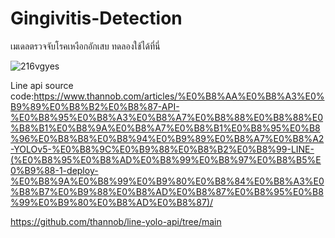# Gingivitis-Detection
เมเดลตรวจจับโรคเหงือกอักเสบ
ทดลองใช้ได้ที่นี่

![216vgyes](https://github.com/Panisara06625/Gingivitis-Detection/assets/157197807/5a18c8b4-e666-42d0-8ca8-d5fb74ce63ea)




Line api source code:https://www.thannob.com/articles/%E0%B8%AA%E0%B8%A3%E0%B9%89%E0%B8%B2%E0%B8%87-API-%E0%B8%95%E0%B8%A3%E0%B8%A7%E0%B8%88%E0%B8%88%E0%B8%B1%E0%B8%9A%E0%B8%A7%E0%B8%B1%E0%B8%95%E0%B8%96%E0%B8%B8%E0%B8%94%E0%B9%89%E0%B8%A7%E0%B8%A2-YOLOv5-%E0%B8%9C%E0%B9%88%E0%B8%B2%E0%B8%99-LINE-(%E0%B8%95%E0%B8%AD%E0%B8%99%E0%B8%97%E0%B8%B5%E0%B9%88-1-deploy-%E0%B8%9A%E0%B8%99%E0%B9%80%E0%B8%84%E0%B8%A3%E0%B8%B7%E0%B9%88%E0%B8%AD%E0%B8%87%E0%B8%95%E0%B8%99%E0%B9%80%E0%B8%AD%E0%B8%87)/

https://github.com/thannob/line-yolo-api/tree/main
